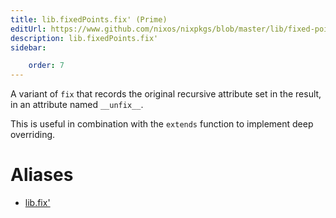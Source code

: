 ```yaml
---
title: lib.fixedPoints.fix' (Prime)
editUrl: https://www.github.com/nixos/nixpkgs/blob/master/lib/fixed-points.nix#L38C10
description: lib.fixedPoints.fix'
sidebar:

    order: 7
---
```


A variant of `fix` that records the original recursive attribute set in the
result, in an attribute named `__unfix__`.

This is useful in combination with the `extends` function to
implement deep overriding.


# Aliases

- [lib.fix'](./reference/lib/lib-fix' (Prime))


